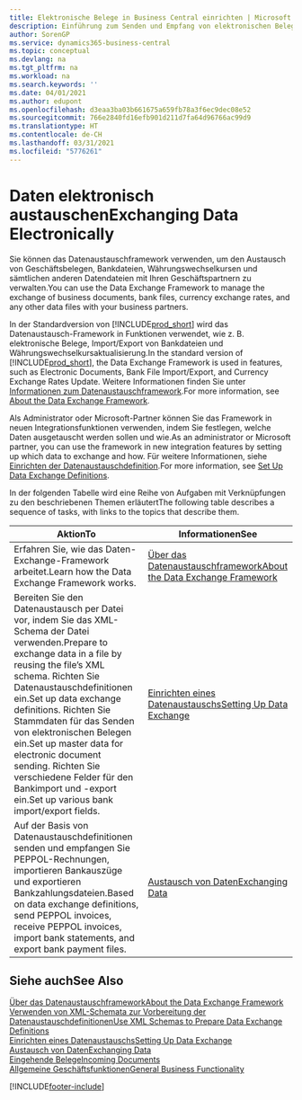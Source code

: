 ```yaml
---
title: Elektronische Belege in Business Central einrichten | Microsoft Docs
description: Einführung zum Senden und Empfang von elektronischen Belegen in Business Central.
author: SorenGP
ms.service: dynamics365-business-central
ms.topic: conceptual
ms.devlang: na
ms.tgt_pltfrm: na
ms.workload: na
ms.search.keywords: ''
ms.date: 04/01/2021
ms.author: edupont
ms.openlocfilehash: d3eaa3ba03b661675a659fb78a3f6ec9dec08e52
ms.sourcegitcommit: 766e2840fd16efb901d211d7fa64d96766ac99d9
ms.translationtype: HT
ms.contentlocale: de-CH
ms.lasthandoff: 03/31/2021
ms.locfileid: "5776261"
---
```

# <a name="exchanging-data-electronically"></a><span data-ttu-id="65902-103">Daten elektronisch austauschen</span><span class="sxs-lookup"><span data-stu-id="65902-103">Exchanging Data Electronically</span></span>
<span data-ttu-id="65902-104">Sie können das Datenaustauschframework verwenden, um den Austausch von Geschäftsbelegen, Bankdateien, Währungswechselkursen und sämtlichen anderen Datendateien mit Ihren Geschäftspartnern zu verwalten.</span><span class="sxs-lookup"><span data-stu-id="65902-104">You can use the Data Exchange Framework to manage the exchange of business documents, bank files, currency exchange rates, and any other data files with your business partners.</span></span>

<span data-ttu-id="65902-105">In der Standardversion von [!INCLUDE[prod_short](includes/prod_short.md)] wird das Datenaustausch-Framework in Funktionen verwendet, wie z. B. elektronische Belege, Import/Export von Bankdateien und Währungswechselkursaktualisierung.</span><span class="sxs-lookup"><span data-stu-id="65902-105">In the standard version of [!INCLUDE[prod_short](includes/prod_short.md)], the Data Exchange Framework is used in features, such as Electronic Documents, Bank File Import/Export, and Currency Exchange Rates Update.</span></span> <span data-ttu-id="65902-106">Weitere Informationen finden Sie unter [Informationen zum Datenaustauschframework](across-about-the-data-exchange-framework.md).</span><span class="sxs-lookup"><span data-stu-id="65902-106">For more information, see [About the Data Exchange Framework](across-about-the-data-exchange-framework.md).</span></span>

<span data-ttu-id="65902-107">Als Administrator oder Microsoft-Partner können Sie das Framework in neuen Integrationsfunktionen verwenden, indem Sie festlegen, welche Daten ausgetauscht werden sollen und wie.</span><span class="sxs-lookup"><span data-stu-id="65902-107">As an administrator or Microsoft partner, you can use the framework in new integration features by setting up which data to exchange and how.</span></span> <span data-ttu-id="65902-108">Für weitere Informationen, siehe [Einrichten der Datenaustauschdefinition](across-how-to-set-up-data-exchange-definitions.md).</span><span class="sxs-lookup"><span data-stu-id="65902-108">For more information, see [Set Up Data Exchange Definitions](across-how-to-set-up-data-exchange-definitions.md).</span></span>

<span data-ttu-id="65902-109">In der folgenden Tabelle wird eine Reihe von Aufgaben mit Verknüpfungen zu den beschriebenen Themen erläutert</span><span class="sxs-lookup"><span data-stu-id="65902-109">The following table describes a sequence of tasks, with links to the topics that describe them.</span></span>  

|<span data-ttu-id="65902-110">Aktion</span><span class="sxs-lookup"><span data-stu-id="65902-110">To</span></span>|<span data-ttu-id="65902-111">Informationen</span><span class="sxs-lookup"><span data-stu-id="65902-111">See</span></span>|  
|--------|---------|  
|<span data-ttu-id="65902-112">Erfahren Sie, wie das Daten-Exchange-Framework arbeitet.</span><span class="sxs-lookup"><span data-stu-id="65902-112">Learn how the Data Exchange Framework works.</span></span>|[<span data-ttu-id="65902-113">Über das Datenaustauschframework</span><span class="sxs-lookup"><span data-stu-id="65902-113">About the Data Exchange Framework</span></span>](across-about-the-data-exchange-framework.md)|  
|<span data-ttu-id="65902-114">Bereiten Sie den Datenaustausch per Datei vor, indem Sie das XML-Schema der Datei verwenden.</span><span class="sxs-lookup"><span data-stu-id="65902-114">Prepare to exchange data in a file by reusing the file’s XML schema.</span></span> <span data-ttu-id="65902-115">Richten Sie Datenaustauschdefinitionen ein.</span><span class="sxs-lookup"><span data-stu-id="65902-115">Set up data exchange definitions.</span></span> <span data-ttu-id="65902-116">Richten Sie Stammdaten für das Senden von elektronischen Belegen ein.</span><span class="sxs-lookup"><span data-stu-id="65902-116">Set up master data for electronic document sending.</span></span> <span data-ttu-id="65902-117">Richten Sie verschiedene Felder für den Bankimport und -export ein.</span><span class="sxs-lookup"><span data-stu-id="65902-117">Set up various bank import/export fields.</span></span>|[<span data-ttu-id="65902-118">Einrichten eines Datenaustauschs</span><span class="sxs-lookup"><span data-stu-id="65902-118">Setting Up Data Exchange</span></span>](across-set-up-data-exchange.md)|  
|<span data-ttu-id="65902-119">Auf der Basis von Datenaustauschdefinitionen senden und empfangen Sie PEPPOL-Rechnungen, importieren Bankauszüge und exportieren Bankzahlungsdateien.</span><span class="sxs-lookup"><span data-stu-id="65902-119">Based on data exchange definitions, send PEPPOL invoices, receive PEPPOL invoices, import bank statements, and export bank payment files.</span></span>|[<span data-ttu-id="65902-120">Austausch von Daten</span><span class="sxs-lookup"><span data-stu-id="65902-120">Exchanging Data</span></span>](across-exchange-data.md)|  

## <a name="see-also"></a><span data-ttu-id="65902-121">Siehe auch</span><span class="sxs-lookup"><span data-stu-id="65902-121">See Also</span></span>  
[<span data-ttu-id="65902-122">Über das Datenaustauschframework</span><span class="sxs-lookup"><span data-stu-id="65902-122">About the Data Exchange Framework</span></span>](across-about-the-data-exchange-framework.md)  
[<span data-ttu-id="65902-123">Verwenden von XML-Schemata zur Vorbereitung der Datenaustauschdefinitionen</span><span class="sxs-lookup"><span data-stu-id="65902-123">Use XML Schemas to Prepare Data Exchange Definitions</span></span>](across-how-to-use-xml-schemas-to-prepare-data-exchange-definitions.md)  
[<span data-ttu-id="65902-124">Einrichten eines Datenaustauschs</span><span class="sxs-lookup"><span data-stu-id="65902-124">Setting Up Data Exchange</span></span>](across-set-up-data-exchange.md)  
[<span data-ttu-id="65902-125">Austausch von Daten</span><span class="sxs-lookup"><span data-stu-id="65902-125">Exchanging Data</span></span>](across-exchange-data.md)  
[<span data-ttu-id="65902-126">Eingehende Belege</span><span class="sxs-lookup"><span data-stu-id="65902-126">Incoming Documents</span></span>](across-income-documents.md)  
[<span data-ttu-id="65902-127">Allgemeine Geschäftsfunktionen</span><span class="sxs-lookup"><span data-stu-id="65902-127">General Business Functionality</span></span>](ui-across-business-areas.md)


[!INCLUDE[footer-include](includes/footer-banner.md)]